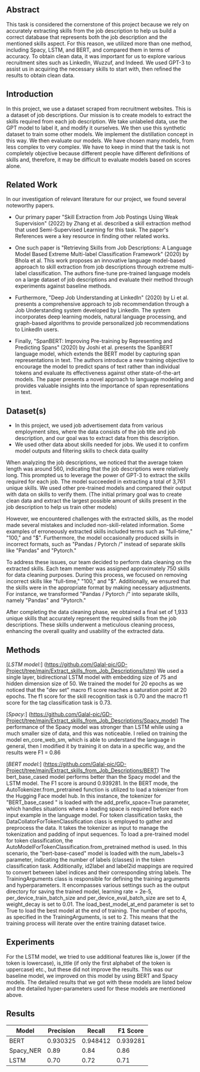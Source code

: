 ##  Abstract
This task is considered the cornerstone of this project because we rely on accurately extracting skills from the job description to help us build a correct database that represents both the job description and the mentioned skills aspect. For this reason, we utilized more than one method, including Spacy, LSTM, and BERT, and compared them in terms of accuracy. To obtain clean data, it was important for us to explore various recruitment sites such as LinkedIn, Wuzzuf, and Indeed. We used GPT-3 to assist us in acquiring the necessary skills to start with, then refined the results to obtain clean data.

##  Introduction
In this project, we use a dataset scraped from recruitment websites. This is a dataset of job descriptions. Our mission is to create models to extract the skills required from each job description. We take unlabeled data, use the GPT model to label it, and modify it ourselves. We then use this synthetic dataset to train some other models. We implement the distillation concept in this way. We then evaluate our models. We have chosen many models, from less complex to very complex. We have to keep in mind that the task is not completely objective because different people have different definitions of skills and, therefore, it may be difficult to evaluate models based on scores alone.

##  Related Work

In our investigation of relevant literature for our project, we found several noteworthy papers.

- Our primary paper "Skill Extraction from Job Postings Using Weak Supervision" (2022) by Zhang et al. described a skill extraction method that used Semi-Supervised Learning for this task. The paper's References were a key resource in finding other related works.

- One such paper is "Retrieving Skills from Job Descriptions: A Language Model Based Extreme Multi-label Classification Framework" (2020) by Bhola et al. This work proposes an innovative language model-based approach to skill extraction from job descriptions through extreme multi-label classification. The authors fine-tune pre-trained language models on a large dataset of job descriptions and evaluate their method through experiments against baseline methods.



- Furthermore, "Deep Job Understanding at LinkedIn" (2020) by Li et al. presents a comprehensive approach to job recommendation through a Job Understanding system developed by LinkedIn. The system incorporates deep learning models, natural language processing, and graph-based algorithms to provide personalized job recommendations to LinkedIn users.

- Finally, "SpanBERT: Improving Pre-training by Representing and Predicting Spans" (2020) by Joshi et al. presents the SpanBERT language model, which extends the BERT model by capturing span representations in text. The authors introduce a new training objective to encourage the model to predict spans of text rather than individual tokens and evaluate its effectiveness against other state-of-the-art models. The paper presents a novel approach to language modeling and provides valuable insights into the importance of span representations in text.

##  Dataset(s)
* In this project, we used job advertisement data from various employment sites, where the data consists of the job title and job description, and our goal was to extract data from this description.
* We used other data about skills needed for jobs. We used it to confirm model outputs and filtering skills to check data quality

When analyzing the job descriptions, we noticed that the average token length was around 560, indicating that the job descriptions were relatively long. This prompted us to leverage the power of GPT-3 to extract the skills required for each job. The model succeeded in extracting a total of 3,761 unique skills. We used other pre-trained models and compared their output with data on skills to verify them. (The initial primary goal was to create clean data and extract the largest possible amount of skills present in the job description to help us train other models)

However, we encountered challenges with the extracted skills, as the model made several mistakes and included non-skill-related information. Some examples of erroneously extracted skills included terms such as "full-time," "100," and "$". Furthermore, the model occasionally produced skills in incorrect formats, such as "Pandas / Pytorch /" instead of separate skills like "Pandas" and "Pytorch."

To address these issues, our team decided to perform data cleaning on the extracted skills. Each team member was assigned approximately 750 skills for data cleaning purposes. During this process, we focused on removing incorrect skills like "full-time," "100," and "$". Additionally, we ensured that the skills were in the appropriate format by making necessary adjustments. For instance, we transformed "Pandas / Pytorch /" into separate skills, namely "Pandas" and "Pytorch."

After completing the data cleaning phase, we obtained a final set of 1,933 unique skills that accurately represent the required skills from the job descriptions. These skills underwent a meticulous cleaning process, enhancing the overall quality and usability of the extracted data.

##  Methods
[*LSTM model:*] (https://github.com/Galal-pic/GD-Project/tree/main/Extract_skills_from_Job_Descriptions/lstm)
We used a single layer, bidirectional LSTM model with embedding size of 75 and hidden dimension size of 50. We trained the model for 20 epochs as we noticed that the "dev set" macro f1 score reaches a saturation point at 20 epochs. The f1 score for the skill recognition task is 0.70 and the macro f1 score for the tag classification task is 0.73.

[*Spacy:*] (https://github.com/Galal-pic/GD-Project/tree/main/Extract_skills_from_Job_Descriptions/Spacy_model)
The performance of the Spacy model was stronger than LSTM while using a much smaller size of data, and this was noticeable. I relied on training the model en_core_web_sm, which is able to understand the language in general, then I modified it by training it on data in a specific way, and the results were F1 = 0.86

[*BERT model:*] (https://github.com/Galal-pic/GD-Project/tree/main/Extract_skills_from_Job_Descriptions/BERT)
The bert_base_cased model performs better than the Spacy model and the LSTM model. The F1 score is around 0.939281. In the BERT mode, the AutoTokenizer.from\_pretrained function is utilized to load a tokenizer from the Hugging Face model hub. In this instance, the tokenizer for "BERT_base_cased " is loaded with the add\_prefix\_space=True parameter, which handles situations where a leading space is required before each input example in the language model. For token classification tasks, the DataCollatorForTokenClassification class is employed to gather and preprocess the data. It takes the tokenizer as input to manage the tokenization and padding of input sequences. To load a pre-trained model for token classification, the AutoModelForTokenClassification.from\_pretrained method is used. In this scenario, the "bert-base-cased" model is loaded with the num\_labels=3 parameter, indicating the number of labels (classes) in the token classification task. Additionally, id2label and label2id mappings are required to convert between label indices and their corresponding string labels. The TrainingArguments class is responsible for defining the training arguments and hyperparameters. It encompasses various settings such as the output directory for saving the trained model, learning rate = 2e-5, per\_device\_train\_batch\_size and per\_device\_eval\_batch\_size are set to 4, weight\_decay is set to 0.01. The load\_best\_model\_at\_end parameter is set to True to load the best model at the end of training. The number of epochs, as specified in the TrainingArguments, is set to 2. This means that the training process will iterate over the entire training dataset twice.

## Experiments
For the LSTM model, we tried to use additional features like is_lower (if the token is lowercase), is_title (if only the first alphabet of the token is uppercase) etc., but these did not improve the results. This was our baseline model, we improved on this model by using BERT and Spacy models. The detailed results that we got with these models are listed below and the detailed hyper-parameters used for these models are mentioned above.


## Results
| **Model** | **Precision** | **Recall** | **F1 Score** |
| --- | --- | --- | --- |
| BERT | 0.930325 | 0.948412 | 0.939281 |
| Spacy_NER | 0.89 | 0.84 | 0.86  |
| LSTM | 0.70 | 0.72 | 0.71 |
